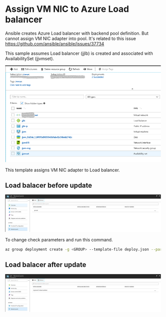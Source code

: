 # Assign VM NIC to Azure Load balancer

Ansible creates Azure Load balancer with backend pool definition. But cannot assign VM NIC adapter into pool.
It's related to this issue https://github.com/ansible/ansible/issues/37734

This sample assumes Load balancer (jjlb) is created and associated with AvailabilitySet (jjvmset).

![Resource group](media/resources.png)

This template assigns VM NIC adapter to Load balancer. 

## Load balacer before update

![Status before](media/before.png)

To change check parameters and run this command.

```bash
az group deployment create -g <GROUP> --template-file deploy.json --parameters params.json
```

## Load balacer after update

![Status after](media/after.png)